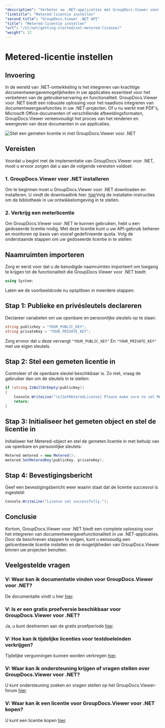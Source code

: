 ```yaml
---
"description": "Verbeter uw .NET-applicaties met GroupDocs.Viewer voor naadloze documentweergave. Integreer eenvoudig documentweergavefuncties in uw projecten."
"linktitle": "Metered-licentie instellen"
"second_title": "GroupDocs.Viewer .NET API"
"title": "Metered-licentie instellen"
"url": "/nl/net/getting-started/set-metered-license/"
"weight": 12
---
```


# Metered-licentie instellen

## Invoering
In de wereld van .NET-ontwikkeling is het integreren van krachtige documentweergavemogelijkheden in uw applicaties essentieel voor het verbeteren van de gebruikerservaring en functionaliteit. GroupDocs.Viewer voor .NET biedt een robuuste oplossing voor het naadloos integreren van documentweergavefuncties in uw .NET-projecten. Of u nu werkt met PDF's, Microsoft Office-documenten of verschillende afbeeldingsformaten, GroupDocs.Viewer vereenvoudigt het proces van het renderen en weergeven van deze documenten in uw applicaties.

![Stel een gemeten licentie in met GroupDocs.Viewer voor .NET](/viewer/getting-started/set-metered-license.png)

## Vereisten
Voordat u begint met de implementatie van GroupDocs.Viewer voor .NET, moet u ervoor zorgen dat u aan de volgende vereisten voldoet:
### 1. GroupDocs.Viewer voor .NET installeren
Om te beginnen moet u GroupDocs.Viewer voor .NET downloaden en installeren. U vindt de downloadlink hier. [hier](https://releases.groupdocs.com/viewer/net/)Volg de installatie-instructies om de bibliotheek in uw ontwikkelomgeving in te stellen.
### 2. Verkrijg een meterlicentie
Om GroupDocs.Viewer voor .NET te kunnen gebruiken, hebt u een gedoseerde licentie nodig. Met deze licentie kunt u uw API-gebruik beheren en monitoren op basis van vooraf gedefinieerde quota. Volg de onderstaande stappen om uw gedoseerde licentie in te stellen:

## Naamruimten importeren
Zorg er eerst voor dat u de benodigde naamruimten importeert om toegang te krijgen tot de functionaliteit die GroupDocs.Viewer voor .NET biedt:
```csharp
using System;
```

Laten we de voorbeeldcode nu opsplitsen in meerdere stappen:
## Stap 1: Publieke en privésleutels declareren
Declareer variabelen om uw openbare en persoonlijke sleutels op te slaan:
```csharp
string publicKey = "YOUR_PUBLIC_KEY";
string privateKey = "YOUR_PRIVATE_KEY";
```
Zorg ervoor dat u deze vervangt `"YOUR_PUBLIC_KEY"` En `"YOUR_PRIVATE_KEY"` met uw eigen sleutels.
## Stap 2: Stel een gemeten licentie in
Controleer of de openbare sleutel beschikbaar is. Zo niet, vraag de gebruiker dan om de sleutels in te stellen:
```csharp
if (string.IsNullOrEmpty(publicKey))
{
    Console.WriteLine("\n[SetMeteredLicense] Please make sure to set Metered keys. Learn more at https://purchase.groupdocs.com/faqs/licensing/metered.");
    return;
}
```
## Stap 3: Initialiseer het gemeten object en stel de licentie in
Initialiseer het Metered-object en stel de gemeten licentie in met behulp van uw openbare en persoonlijke sleutels:
```csharp
Metered metered = new Metered();
metered.SetMeteredKey(publicKey, privateKey);
```
## Stap 4: Bevestigingsbericht
Geef een bevestigingsbericht weer waarin staat dat de licentie succesvol is ingesteld:
```csharp
Console.WriteLine("License set successfully.");
```

## Conclusie
Kortom, GroupDocs.Viewer voor .NET biedt een complete oplossing voor het integreren van documentweergavefunctionaliteit in uw .NET-applicaties. Door de beschreven stappen te volgen, kunt u eenvoudig een gelicentieerde licentie instellen en de mogelijkheden van GroupDocs.Viewer binnen uw projecten benutten.
## Veelgestelde vragen
### V: Waar kan ik documentatie vinden voor GroupDocs.Viewer voor .NET?
De documentatie vindt u hier [hier](https://tutorials.groupdocs.com/viewer/net/).
### V: Is er een gratis proefversie beschikbaar voor GroupDocs.Viewer voor .NET?
Ja, u kunt deelnemen aan de gratis proefperiode [hier](https://releases.groupdocs.com/).
### V: Hoe kan ik tijdelijke licenties voor testdoeleinden verkrijgen?
Tijdelijke vergunningen kunnen worden verkregen [hier](https://purchase.groupdocs.com/temporary-license/).
### V: Waar kan ik ondersteuning krijgen of vragen stellen over GroupDocs.Viewer voor .NET?
U kunt ondersteuning zoeken en vragen stellen op het GroupDocs.Viewer-forum [hier](https://forum.groupdocs.com/c/viewer/9).
### V: Waar kan ik een licentie voor GroupDocs.Viewer voor .NET kopen?
U kunt een licentie kopen [hier](https://purchase.groupdocs.com/buy).